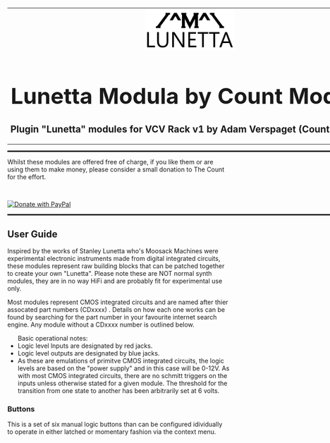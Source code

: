 <table style="width:1000px; border: 0px solid black;">
<tr style="border: 0px solid black;">
<td style="border: 0px solid black;">
<center>
<img src="./img/CountModulaLunettaLogo.png" alt="Count Modula">
<h1 style="border-bottom: 0px;font-size:50px;">Lunetta Modula by Count Modula</h1>
<h2 style="border-bottom: 0px;">Plugin "Lunetta" modules for VCV Rack v1 by Adam Verspaget (Count Modula)</h2>
</center>
</td>
</tr>
</table>
<hr style="width:1000px; border: 1px solid black;"/>
Whilst these modules are offered free of charge, if you like them or are using them to make money, please consider a small donation to The Count for the effort.
<p>&nbsp;</p>
<a href="https://www.paypal.me/CountModula" target="_donate"><img src="https://www.paypalobjects.com/en_AU/i/btn/btn_donateCC_LG.gif" border="0" alt="Donate with PayPal"/></a>
<hr style="width:1000px; border: 1px solid black;"/>

<h2>User Guide</h2>
Inspired by the works of Stanley Lunetta who's Moosack Machines were experimental electronic instruments made from digital integrated circuits, these modules represent raw building blocks that can be patched together to create your own "Lunetta". 
Please note these are NOT normal synth modules, they are in no way HiFi and are probably fit for experimental use only.

Most modules represent CMOS integrated circuits and are named after thier assocated part numbers (CDxxxx) . Details on how each one works can be found by searching for the part number in your favourite internet search engine. Any module without a CDxxxx number is outlined below.

<ul>
Basic operational notes:
<li>Logic level lnputs are designated by red jacks.</li>
<li>Logic level outputs are designated by blue jacks.</li>
<li>As these are emulations of primitve CMOS integrated circuits, the logic levels are based on the "power supply" and in this case will be 0-12V. As with most CMOS integrated circuits, there are no schmitt triggers on the inputs unless otherwise stated for a given module. The threshold for the transition from one state to another has been arbitrarily set at 6 volts.</li>
</ul>

<h3>Buttons</h3>
This is a set of six manual logic buttons than can be configured idividually to operate in either latched or momentary fashion via the context menu.
